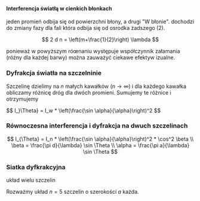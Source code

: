 #### Interferencja światłą w cienkich błonkach

jeden promień odbija się od powierzchni błony, a drugi "W błonie".
dochodzi do zmiany fazy dla fali która odbija się od osrodka żadszego (2).

$$
2 d n = \left(m+\frac{1}{2}\right) \lambda
$$

ponieważ w powyższym róœnaniu występuje współczynnik załamania (różny dla każdej barwy)
można zauważyć ciekawe efektyw izualne.

### Dyfrakcja światła na szczelninie

Szczelinę dzielimy na $n$ małych kawałków ($n \to \infty$) i dla każdego kawałka
obliczamy różnicę dróg dla dwóch promieni. Sumujemy te różnice i otrzymujemy

$$
I_}\Theta} = I_w * \left(\frac{\sin \alpha}{\alpha}\right)^2
$$

### Równoczesna interferencja i dyfrakcja na dwuch szczelinach

$$
I_{\Theta} = I_n * \left(\frac{\sin \alpha}{\alpha}\right)^2 * \cos^2 \beta \\
\beta = \frac{\pi d}{\lambda} \sin \Theta \\
\alpha = \frac{\pi a}{\lambda} \sin \Theta
$$

### Siatka dyfkrakcyjna

układ wielu szczelin

Rozważmy układ $n=5$ szczelin o szerokości $a$ każda.

